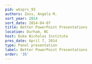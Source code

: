 ```yaml
---
pid: wksprs_93
authors: Zoss, Angela M.
sort_year: 2014
sort_date: 2014-04-07
title: Better PowerPoint Presentations
location: Durham, NC
host: Duke Nicholas Institute
pres_date: April 7, 2014
type: Panel presentation
label: Better PowerPoint Presentations
order: '35'
---
```

